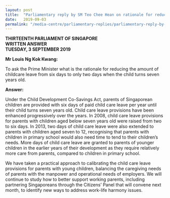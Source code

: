```yaml
---
layout: post
title:  "Parliamentary reply by SM Teo Chee Hean on rationale for reduction in childcare leave when child turns seven years old"
date:   2019-09-03
permalink: "/media-centre/parliamentary-replies/parliamentary-reply-by-SM-Teo-Chee-Hean-on-rationale-for-reduction-in-childcare-leave-when-child-turns-seven-years-old"
---
```


**THIRTEENTH PARLIAMENT OF SINGAPORE  
WRITTEN ANSWER  
TUESDAY, 3 SEPTEMBER 2019**  

**Mr Louis Ng Kok Kwang:**

To ask the Prime Minister what is the rationale for reducing the amount of childcare leave from six days to only two days when the child turns seven years old.

**Answer:** 

Under the Child Development Co-Savings Act, parents of Singaporean children are provided with six days of paid child care leave per year until their child turns seven years old. Child care leave provisions have been enhanced progressively over the years. In 2008, child care leave provisions for parents with children aged below seven years old were raised from two to six days. In 2013, two days of child care leave were also extended to parents with children aged seven to 12, recognising that parents with children in primary school would also need time to tend to their children’s needs.  More days of child care leave are granted to parents of younger children in the earlier years of their development as they require relatively more care from parents, compared to children in primary school. 

We have taken a practical approach to calibrating the child care leave provisions for parents with young children, balancing the caregiving needs of parents with the manpower and operational needs of employers.  We will continue to study how to better support working parents, including partnering Singaporeans through the Citizens’ Panel that will convene next month, to identify new ways to address work-life harmony issues.


